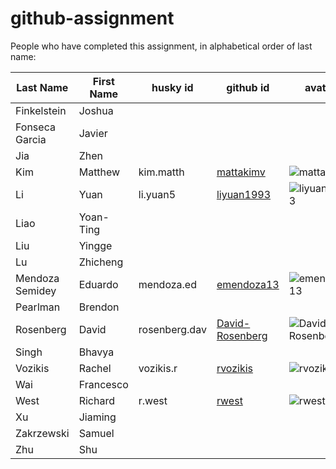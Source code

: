# github-assignment

People who have completed this assignment, in alphabetical order of last name:

Last Name | First Name | husky id | github id      | avatar
---------|------------|-----------|-----------|---------
Finkelstein | Joshua |     |     |
Fonseca Garcia | Javier |     |     |
Jia | Zhen |     |     |
Kim | Matthew |   kim.matth  | [mattakimv](https://github.com/mattakimv)  | ![mattakimv](https://github.com/mattakimv.png?size=40)
Li | Yuan |  li.yuan5  |   [liyuan1993](https://github.com/liyuan1993/) | ![liyuan1993](https://avatars0.githubusercontent.com/u/43114076?s=40&v=4)
Liao | Yoan-Ting |     |     |
Liu | Yingge |     |     |
Lu | Zhicheng |     |     |
Mendoza Semidey | Eduardo |mendoza.ed|[emendoza13](https://github.com/emendoza13)| ![emendoza13](https://github.com/emendoza13.png?size=40)
Pearlman | Brendon |     |     |
Rosenberg | David | rosenberg.dav    |  [David-Rosenberg](https://github.com/david-rosenberg)	| ![David-Rosenberg](https://github.com/david-rosenberg.png?size=40)
Singh | Bhavya |     |     |
Vozikis | Rachel |  vozikis.r  |  [rvozikis](https://github.com/rvozikis)   |![rvozikis](https://github.com/rvozikis.png?size=40)
Wai | Francesco |     |     |
West     |   Richard   | r.west      |   [rwest](https://github.com/rwest)        | ![rwest](https://github.com/rwest.png?size=40)
Xu | Jiaming |     |     |
Zakrzewski | Samuel |     |     |
Zhu | Shu |     |     |











